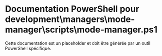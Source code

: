 # Documentation PowerShell pour development\managers\mode-manager\scripts\mode-manager.ps1

Cette documentation est un placeholder et doit être générée par un outil PowerShell spécifique.
